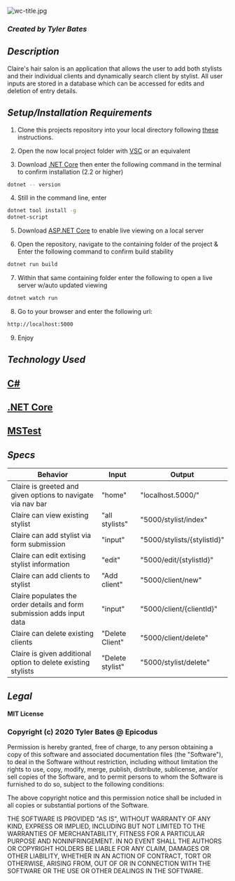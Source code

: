 ![wc-title.jpg](https://i.ibb.co/qNFbGjj/chs-header.jpg)

### _Created by Tyler Bates_

## _Description_

Claire's hair salon is an application that allows the user to add both stylists and their individual clients and dynamically search client by stylist. All user inputs are stored in a database which can be accessed for edits and deletion of entry details.


## _Setup/Installation Requirements_ 

1. Clone this projects repository into your local directory following [these](https://www.linode.com/docs/development/version-control/how-to-install-git-and-clone-a-github-repository/) instructions.

2. Open the now local project folder with [VSC](https://code.visualstudio.com/Download) or an equivalent

3. Download [.NET Core](https://docs.microsoft.com/en-us/dotnet/core/install/runtime?pivots=os-windows) then enter the following command in the terminal to confirm installation (2.2 or higher)
```sh
dotnet -- version
``` 
4. Still in the command line, enter
```sh
dotnet tool install -g 
dotnet-script
```
5. Download [ASP.NET Core](https://dotnet.microsoft.com/download) to enable live viewing on a local server

6. Open the repository, navigate to the containing folder of the project & Enter the following command to confirm build stability 

```sh
dotnet run build 
```

7. Within that same containing folder enter the following to open a live server w/auto updated viewing
```sh
dotnet watch run
``` 
8. Go to your browser and enter the following url:

```sh
http://localhost:5000
```
9. Enjoy

## _Technology Used_

## <a href="https://en.wikipedia.org/wiki/C_Sharp_%28programming_language%29">C#</a>
## <a href="https://en.wikipedia.org/wiki/.NET_Core">.NET Core</a>
## <a href="https://en.wikipedia.org/wiki/Visual_Studio_Unit_Testing_Framework">MSTest</a>

## _Specs_

|Behavior|Input|Output|
|-----|-----|-----|
|Claire is greeted and given options to navigate via nav bar|"home"|"localhost.5000/"|
|Claire can view existing stylist|"all stylists"|"5000/stylist/index"|
|Claire can add stylist via form submission |"input"|"5000/stylists/{stylistId}"|
|Claire can edit extising stylist information|"edit"|"5000/edit/{stylistId}"|
|Claire can add clients to stylist|"Add client"|"5000/client/new"|
|Claire populates the order details and form submission adds input data|"input"|"5000/client/{clientId}"|
|Claire can delete existing clients|"Delete Client"|"5000/client/delete"|
|Claire is given additional option to delete existing stylists|"Delete stylist"|"5000/stylist/delete"|

## _Legal_

#### MIT License

### Copyright (c) 2020 Tyler Bates @ Epicodus

Permission is hereby granted, free of charge, to any person obtaining a copy
of this software and associated documentation files (the "Software"), to deal
in the Software without restriction, including without limitation the rights
to use, copy, modify, merge, publish, distribute, sublicense, and/or sell
copies of the Software, and to permit persons to whom the Software is
furnished to do so, subject to the following conditions:

The above copyright notice and this permission notice shall be included in all
copies or substantial portions of the Software.

THE SOFTWARE IS PROVIDED "AS IS", WITHOUT WARRANTY OF ANY KIND, EXPRESS OR
IMPLIED, INCLUDING BUT NOT LIMITED TO THE WARRANTIES OF MERCHANTABILITY,
FITNESS FOR A PARTICULAR PURPOSE AND NONINFRINGEMENT. IN NO EVENT SHALL THE
AUTHORS OR COPYRIGHT HOLDERS BE LIABLE FOR ANY CLAIM, DAMAGES OR OTHER
LIABILITY, WHETHER IN AN ACTION OF CONTRACT, TORT OR OTHERWISE, ARISING FROM,
OUT OF OR IN CONNECTION WITH THE SOFTWARE OR THE USE OR OTHER DEALINGS IN THE
SOFTWARE.
